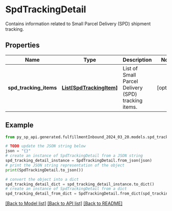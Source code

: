 # SpdTrackingDetail

Contains information related to Small Parcel Delivery (SPD) shipment tracking.

## Properties

Name | Type | Description | Notes
------------ | ------------- | ------------- | -------------
**spd_tracking_items** | [**List[SpdTrackingItem]**](SpdTrackingItem.md) | List of Small Parcel Delivery (SPD) tracking items. | [optional] 

## Example

```python
from py_sp_api.generated.fulfillmentInbound_2024_03_20.models.spd_tracking_detail import SpdTrackingDetail

# TODO update the JSON string below
json = "{}"
# create an instance of SpdTrackingDetail from a JSON string
spd_tracking_detail_instance = SpdTrackingDetail.from_json(json)
# print the JSON string representation of the object
print(SpdTrackingDetail.to_json())

# convert the object into a dict
spd_tracking_detail_dict = spd_tracking_detail_instance.to_dict()
# create an instance of SpdTrackingDetail from a dict
spd_tracking_detail_from_dict = SpdTrackingDetail.from_dict(spd_tracking_detail_dict)
```
[[Back to Model list]](../README.md#documentation-for-models) [[Back to API list]](../README.md#documentation-for-api-endpoints) [[Back to README]](../README.md)


